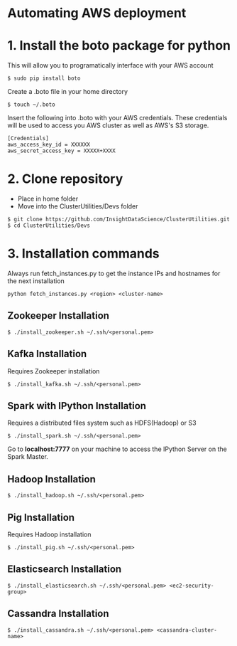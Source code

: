 # Automating AWS deployment

# 1. Install the boto package for python
This will allow you to programatically interface with your AWS account
```
$ sudo pip install boto
```
Create a .boto file in your home directory
```
$ touch ~/.boto
```
Insert the following into .boto with your AWS credentials. These credentials will be used to access you AWS cluster as well as AWS's S3 storage.
```
[Credentials]
aws_access_key_id = XXXXXX
aws_secret_access_key = XXXXX+XXXX
```

# 2. Clone repository
* Place in home folder
* Move into the ClusterUtilities/Devs folder
```
$ git clone https://github.com/InsightDataScience/ClusterUtilities.git
$ cd ClusterUtilities/Devs
```

# 3. Installation commands
Always run fetch_instances.py to get the instance IPs and hostnames for the next installation
```
python fetch_instances.py <region> <cluster-name>
```

## Zookeeper Installation
```
$ ./install_zookeeper.sh ~/.ssh/<personal.pem>
```

## Kafka Installation
Requires Zookeeper installation
```
$ ./install_kafka.sh ~/.ssh/<personal.pem>
```

## Spark with IPython Installation
Requires a distributed files system such as HDFS(Hadoop) or S3
```
$ ./install_spark.sh ~/.ssh/<personal.pem>
```

Go to **localhost:7777** on your machine to access the IPython Server on the Spark Master.

## Hadoop Installation
```
$ ./install_hadoop.sh ~/.ssh/<personal.pem>
```

## Pig Installation
Requires Hadoop installation
```
$ ./install_pig.sh ~/.ssh/<personal.pem>
```

## Elasticsearch Installation
```
$ ./install_elasticsearch.sh ~/.ssh/<personal.pem> <ec2-security-group>
```

## Cassandra Installation
```
$ ./install_cassandra.sh ~/.ssh/<personal.pem> <cassandra-cluster-name>
```
